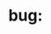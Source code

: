 ---
name: Bug report
about: Create a report to help us improve
title: 'bug: '
labels: bug
assignees: ''
---